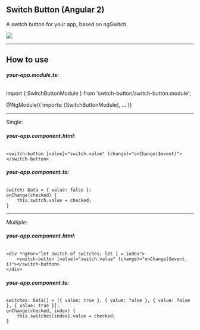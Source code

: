 ## Switch Button (Angular 2)

A switch button for your app, based on ngSwitch.

<img src="https://cloud.githubusercontent.com/assets/26718519/25395159/87a93f6c-29b6-11e7-9145-543587b0d00c.png">

------------------------------------------------------
## How to use

<h6><b>your-app.module.ts:</b></h6>

  import { SwitchButtonModule } from 'switch-button/switch-button.module';
  
  @NgModule({
    imports: [SwitchButtonModule],
    ...
  })

------------------------------------------------------
Single:

  <h6><b>your-app.component.html:</b></h6>
  
    <switch-button [value]="switch.value" (change)="onChange($event)"></switch-button>

  <h6><b>your-app.component.ts:</b></h6>
  
    switch: Data = { value: false };
    onChange(checked) {
        this.switch.value = checked;
    }

------------------------------------------------------
<i>Multiple:</i>
  
  <h6><b>your-app.component.html:</b></h6>
  
    <div *ngFor="let switch of switches; let i = index">
        <switch-button [value]="switch.value" (change)="onChange($event, i)"></switch-button>
    </div>
  
  <h6><b>your-app.component.ts:</b></h6>
  
    switches: Data[] = [{ value: true }, { value: false }, { value: false }, { value: true }];
    onChange(checked, index) {
        this.switches[index].value = checked;
    }
